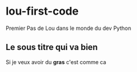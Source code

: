 # lou-first-code

Premier Pas de Lou dans le monde du dev Python

## Le sous titre qui va bien

Si je veux avoir du **gras** c'est comme ca

